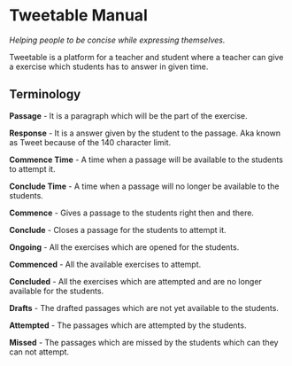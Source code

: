 # Tweetable Manual

*Helping people to be concise while expressing themselves.*

Tweetable is a platform for a teacher and student where a teacher can give a exercise which students has to answer in given time.

## Terminology

**Passage** - It is a paragraph which will be the part of the exercise.

**Response** - It is a answer given by the student to the passage. Aka known as Tweet because of the 140 character limit.

**Commence Time** - A time when a passage will be available to the students to attempt it.

**Conclude Time** - A time when a passage will no longer be available to the students.

**Commence** - Gives a passage to the students right then and there.

**Conclude** - Closes a passage for the students to attempt it.

**Ongoing** - All the exercises which are opened for the students.

**Commenced** - All the available exercises to attempt.

**Concluded** - All the exercises which are attempted and are no longer available for the students.

**Drafts** - The drafted passages which are not yet available to the students.

**Attempted** - The passages which are attempted by the students.

**Missed** - The passages which are missed by the students which can they can not attempt.

